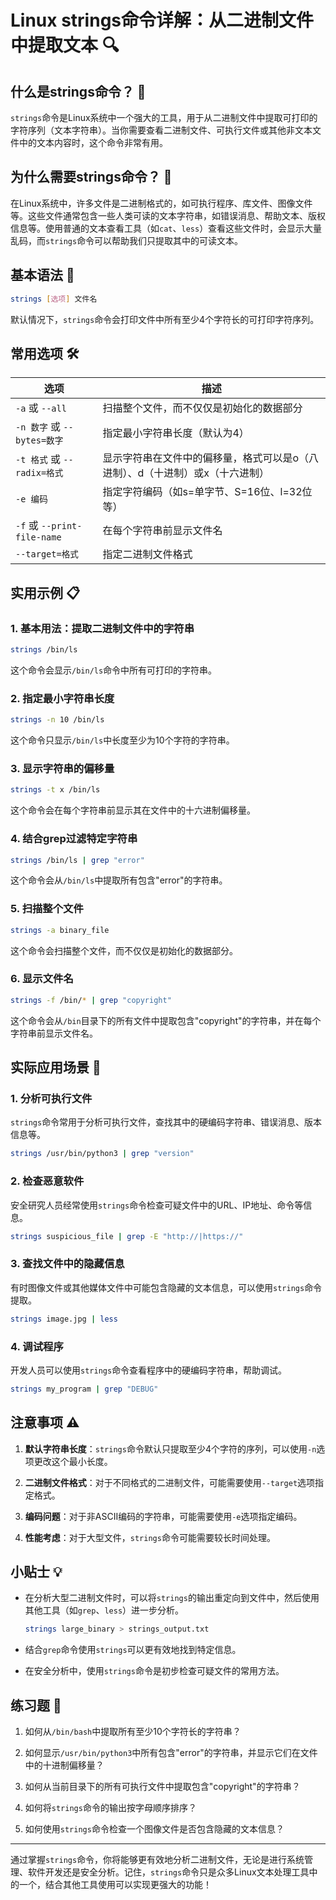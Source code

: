 # Linux strings命令详解：从二进制文件中提取文本 🔍

## 什么是strings命令？ 🤔

`strings`命令是Linux系统中一个强大的工具，用于从二进制文件中提取可打印的字符序列（文本字符串）。当你需要查看二进制文件、可执行文件或其他非文本文件中的文本内容时，这个命令非常有用。

## 为什么需要strings命令？ 🎯

在Linux系统中，许多文件是二进制格式的，如可执行程序、库文件、图像文件等。这些文件通常包含一些人类可读的文本字符串，如错误消息、帮助文本、版权信息等。使用普通的文本查看工具（如`cat`、`less`）查看这些文件时，会显示大量乱码，而`strings`命令可以帮助我们只提取其中的可读文本。

## 基本语法 📝

```bash
strings [选项] 文件名
```

默认情况下，`strings`命令会打印文件中所有至少4个字符长的可打印字符序列。

## 常用选项 🛠️

| 选项 | 描述 |
|------|------|
| `-a` 或 `--all` | 扫描整个文件，而不仅仅是初始化的数据部分 |
| `-n 数字` 或 `--bytes=数字` | 指定最小字符串长度（默认为4） |
| `-t 格式` 或 `--radix=格式` | 显示字符串在文件中的偏移量，格式可以是o（八进制）、d（十进制）或x（十六进制） |
| `-e 编码` | 指定字符编码（如s=单字节、S=16位、l=32位等） |
| `-f` 或 `--print-file-name` | 在每个字符串前显示文件名 |
| `--target=格式` | 指定二进制文件格式 |

## 实用示例 📋

### 1. 基本用法：提取二进制文件中的字符串

```bash
strings /bin/ls
```

这个命令会显示`/bin/ls`命令中所有可打印的字符串。

### 2. 指定最小字符串长度

```bash
strings -n 10 /bin/ls
```

这个命令只显示`/bin/ls`中长度至少为10个字符的字符串。

### 3. 显示字符串的偏移量

```bash
strings -t x /bin/ls
```

这个命令会在每个字符串前显示其在文件中的十六进制偏移量。

### 4. 结合grep过滤特定字符串

```bash
strings /bin/ls | grep "error"
```

这个命令会从`/bin/ls`中提取所有包含"error"的字符串。

### 5. 扫描整个文件

```bash
strings -a binary_file
```

这个命令会扫描整个文件，而不仅仅是初始化的数据部分。

### 6. 显示文件名

```bash
strings -f /bin/* | grep "copyright"
```

这个命令会从`/bin`目录下的所有文件中提取包含"copyright"的字符串，并在每个字符串前显示文件名。

## 实际应用场景 🌟

### 1. 分析可执行文件

`strings`命令常用于分析可执行文件，查找其中的硬编码字符串、错误消息、版本信息等。

```bash
strings /usr/bin/python3 | grep "version"
```

### 2. 检查恶意软件

安全研究人员经常使用`strings`命令检查可疑文件中的URL、IP地址、命令等信息。

```bash
strings suspicious_file | grep -E "http://|https://"
```

### 3. 查找文件中的隐藏信息

有时图像文件或其他媒体文件中可能包含隐藏的文本信息，可以使用`strings`命令提取。

```bash
strings image.jpg | less
```

### 4. 调试程序

开发人员可以使用`strings`命令查看程序中的硬编码字符串，帮助调试。

```bash
strings my_program | grep "DEBUG"
```

## 注意事项 ⚠️

1. **默认字符串长度**：`strings`命令默认只提取至少4个字符的序列，可以使用`-n`选项更改这个最小长度。

2. **二进制文件格式**：对于不同格式的二进制文件，可能需要使用`--target`选项指定格式。

3. **编码问题**：对于非ASCII编码的字符串，可能需要使用`-e`选项指定编码。

4. **性能考虑**：对于大型文件，`strings`命令可能需要较长时间处理。

## 小贴士 💡

- 在分析大型二进制文件时，可以将`strings`的输出重定向到文件中，然后使用其他工具（如`grep`、`less`）进一步分析。
  
  ```bash
  strings large_binary > strings_output.txt
  ```

- 结合`grep`命令使用`strings`可以更有效地找到特定信息。

- 在安全分析中，使用`strings`命令是初步检查可疑文件的常用方法。

## 练习题 🧩

1. 如何从`/bin/bash`中提取所有至少10个字符长的字符串？

2. 如何显示`/usr/bin/python3`中所有包含"error"的字符串，并显示它们在文件中的十进制偏移量？

3. 如何从当前目录下的所有可执行文件中提取包含"copyright"的字符串？

4. 如何将`strings`命令的输出按字母顺序排序？

5. 如何使用`strings`命令检查一个图像文件是否包含隐藏的文本信息？

---

通过掌握`strings`命令，你将能够更有效地分析二进制文件，无论是进行系统管理、软件开发还是安全分析。记住，`strings`命令只是众多Linux文本处理工具中的一个，结合其他工具使用可以实现更强大的功能！
